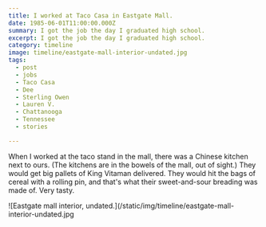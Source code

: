 ```yaml
---
title: I worked at Taco Casa in Eastgate Mall.
date: 1985-06-01T11:00:00.000Z
summary: I got the job the day I graduated high school.
excerpt: I got the job the day I graduated high school.
category: timeline
image: timeline/eastgate-mall-interior-undated.jpg
tags:
  - post 
  - jobs
  - Taco Casa
  - Dee
  - Sterling Owen
  - Lauren V.
  - Chattanooga
  - Tennessee
  - stories

---
```


When I worked at the taco stand in the mall, there was a Chinese kitchen next to ours. (The kitchens are in the bowels of the mall, out of sight.) They would get big pallets of King Vitaman delivered. They would hit the bags of cereal with a rolling pin, and that's what their sweet-and-sour breading was made of. Very tasty.

![Eastgate mall interior, undated.](/static/img/timeline/eastgate-mall-interior-undated.jpg